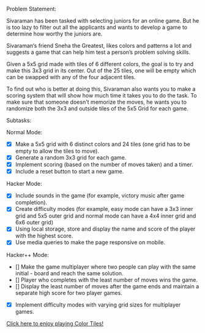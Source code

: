 Problem Statement: 

Sivaraman has been tasked with selecting juniors for an online game. But he is too lazy to filter out all the applicants and wants to develop a game to determine how worthy the juniors are.

Sivaraman‘s friend Sneha the Greatest, likes colors and patterns a lot and suggests a game that can help him test a person’s problem solving skills.

Given a 5x5 grid made with tiles of 6 different colors, the goal is to try and make this 3x3 grid in its center. Out of the 25 tiles, one will be empty which can be swapped with any of the four adjacent tiles.

To find out who is better at doing this, Sivaraman also wants you to make a scoring system that will show how much time it takes you to do the task. To make sure that someone doesn't memorize the moves, he wants you to randomize both the 3x3 and outside tiles of the 5x5 Grid for each game.

Subtasks:

Normal Mode:

- [x] Make a 5x5 grid with 6 distinct colors and 24 tiles (one grid has to be empty to allow the tiles to move).
- [x] Generate a random 3x3 grid for each game.
- [x] Implement scoring (based on the number of moves taken) and a timer.
- [x] Include a reset button to start a new game.

Hacker Mode:

- [x] Include sounds in the game (for example, victory music after game completion).
- [x] Create difficulty modes (for example, easy mode can have a 3x3 inner grid and 5x5 outer grid and normal mode can have a 4x4 inner grid and 6x6 outer grid) 
- [x] Using local storage, store and display the name and score of the player with the highest score.
- [x] Use media queries to make the page responsive on mobile.

Hacker++ Mode:

- [] Make the game multiplayer where two people can play with the same initial - board and reach the same solution.
- [] Player who completes with the least number of moves wins the game.
- [] Display the least number of moves after the game ends and maintain a  separate high score for two player games.
- [x] Implement difficulty modes with varying grid sizes for multiplayer games.

[Click here to enjoy playing Color Tiles!](https://suba1210.github.io/Color-Tiles-Game/)
